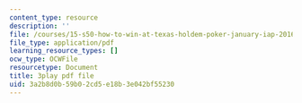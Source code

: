 ```yaml
---
content_type: resource
description: ''
file: /courses/15-s50-how-to-win-at-texas-holdem-poker-january-iap-2016/3a2b8d0b59b02cd5e18b3e042bf55230_62nDLA_A8gs.pdf
file_type: application/pdf
learning_resource_types: []
ocw_type: OCWFile
resourcetype: Document
title: 3play pdf file
uid: 3a2b8d0b-59b0-2cd5-e18b-3e042bf55230
---
```

